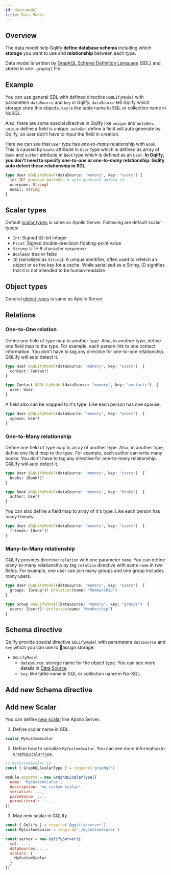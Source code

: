 ```yaml
---
id: data-model
title: Data Model
---
```


## Overview

The data model help Gqlify **define database schema** including which **storage** you want to use and **relationship** between each type.

Data model is written by [GraphQL Schema Definition Language]() (SDL) and stored in one `.graphql` file.

## Example

You can use general SDL with defined directive `@GQLifyModel` with parameters `dataSource` and `key` in Gqlify. `dataSource` tell Gqlify which storage store this objects. `key` is like table name in SQL or collection name in NoSQL.

Also, there are some special directive in Gqlify like `unique` and `autoGen`. `unique` define a field is unique. `autoGen` define a field will auto generate by Gqlify, so user don't have to input the field in creation.

Here we can see that `User` type has _one-to-many_ relationship with `Book`. This is caused by `books` attribute in `User` type which is defined as array of `Book` and `author` attribute in `Book` type which is defined as an `User`. **In Gqlify, you don't need to specify _one-to-one_ or _one-to-many_ relationship. Gqlify auto detect these relationship in SDL.**

```graphql
type User @GQLifyModel(dataSource: "memory", key: "users") {
  id: ID! @unique @autoGen # auto generate unique id
  username: String!
  email: String
}
```

## Scalar types

Default [scalar types]((https://www.apollographql.com/docs/apollo-server/essentials/schema.html#scalar)) is same as Apollo Server. Following are default scalar types:

* `Int`: Signed 32-bit integer
* `Float`: Signed double-precision floating-point value
* `String`: UTF‐8 character sequence
* `Boolean`: true or false
* `ID` (serialized as `String`): A unique identifier, often used to refetch an object or as the key for a cache. While serialized as a String, ID signifies that it is not intended to be human‐readable

## Object types

General [object types](https://www.apollographql.com/docs/apollo-server/essentials/schema.html#object) is same as Apollo Server.

## Relations

### One-to-One relation
Define one field of type map to another type. Also, in another type, define one field map to the type. For example, each person link to one contact information. You don't have to tag any directive for one-to-one relationship. GQLify will auto detect it.

```graphql
type User @GQLifyModel(dataSource: "memory", key: "users")  {
  contact: Contact!
}

type Contact @GQLifyModel(dataSource: "memory", key: "contacts")  {
  user: User!
}
```

A field also can be mapped to it's type. Like each person has one spouse.

```graphql
type User @GQLifyModel(dataSource: "memory", key: "users")  {
  spouse: User!
}
```

### One-to-Many relationship

Define one field of type map to array of another type. Also, in another type, define one field map to the type. For example, each author can write many books. You don't have to tag any directive for one-to-many relationship. GQLify will auto detect it.

```graphql
type User @GQLifyModel(dataSource: "memory", key: "users")  {
  books: [Book!]!
}

type Book @GQLifyModel(dataSource: "memory", key: "books")  {
  author: User!
}
```

You can also define a field map to array of it's type. Like each person has many friends.

```graphql
type User @GQLifyModel(dataSource: "memory", key: "users")  {
  friends: [User!]!
}
```

### Many-to-Many relationship

GQLify provides directive `relation` with one parameter `name`. You can define many-to-many relationship by tag `relation` directive with same `name` in two fields. For example, one user can join many groups and one group includes many users.

```graphql
type User @GQLifyModel(dataSource: "memory", key: "users")  {
  groups: [Group!]! @relation(name: "Membership")
}

type Group @GQLifyModel(dataSource: "memory", key: "groups")  {
  users: [User!]! @relation(name: "Membership")
}
```

## Schema directive

Gqlify provide special directive `GQLifyModel` with parameters `dataSource` and `key` which you can use to assign storage.

* `GQLifyModel`
  * `dataSource`: storage name for the object type. You can see more details in [Data Source](data-source.md).
  * `key`: like table name in SQL or collection name in No-SQL.

## Add new Schema directive


## Add new Scalar

You can define [new scalar](https://www.apollographql.com/docs/apollo-server/v2/features/scalars-enums.html#custom-scalars) like Apollo Server.

1. Define scalar name in SDL.

```graphql
scalar MyCustomScalar
```

2. Define how to serialize `MyCustomScalar`. You can see more information in [`GraphQLScalarType`](https://graphql.org/graphql-js/type/#graphqlscalartype).

```js
// myCustomScalar.js
const { GraphQLScalarType } = require('graphql')

module.exports = new GraphQLScalarType({
  name: 'MyCustomScalar',
  description: 'my custom scalar',
  serialize: ...,
  parseValue: ...,
  parseLiteral: ...,
})
```

3. Map new scalar in GQLify.

```js
const { Gqlify } = require('@gqlify/server')
const MyCustomScalar = require('./myCustomScalar')

const server = new GqlifyServer({
  sdl: ...,
  dataSources: ...,
  scalars: {
    MyCustomScalar
  }
})
```
